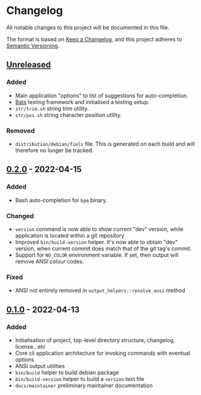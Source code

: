 # Changelog

All notable changes to this project will be documented in this file.

The format is based on [Keep a Changelog](https://keepachangelog.com/en/1.0.0/),
and this project adheres to [Semantic Versioning](https://semver.org/spec/v2.0.0.html).

## [Unreleased]

### Added

* Main application "options" to list of suggestions for auto-completion.
* [Bats](https://github.com/bats-core/bats-core) testing framework and initialised a testing setup.
* `str/trim.sh` string trim utility.
* `str/pos.sh` string character position utility.

### Removed

* `distribution/debian/fiels` file. This is generated on each build and will therefore no longer be tracked.

## [0.2.0] - 2022-04-15

### Added

* Bash auto-completion for `bpm` binary. 

### Changed

* `version` command is now able to show current "dev" version, while application is located within a git repository
* Improved `bin/build-version` helper. It's now able to obtain "dev" version, when current commit does match that of the git tag's commit. 
* Support for `NO_COLOR` environment variable. If set, then output will remove ANSI colour codes.

### Fixed

* ANSI not entirely removed in `output_helpers::resolve_ansi` method

## [0.1.0] - 2022-04-13

### Added

* Initialisation of project, top-level directory structure, changelog, license...etc
* Core cli application architecture for invoking commands with eventual options
* ANSI output utilities  
* `bin/build` helper to build debian package
* `bin/build-version` helper to build a `version` text file
* `docs/maintainer` preliminary maintainer documentation

[unreleased]: https://github.com/aedart/bashy/compare/0.2.0...HEAD
[0.2.0]: https://github.com/aedart/bashy/compare/0.1.0...0.2.0
[0.1.0]: https://github.com/aedart/bashy/releases/tag/0.1.0